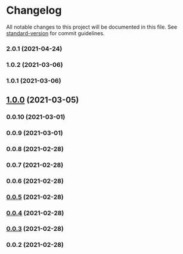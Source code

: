 # Changelog

All notable changes to this project will be documented in this file. See [standard-version](https://github.com/conventional-changelog/standard-version) for commit guidelines.

### 2.0.1 (2021-04-24)

### 1.0.2 (2021-03-06)

### 1.0.1 (2021-03-06)

## [1.0.0](https://github.com/shazi7804/cdktf-aws-secure-constructs/compare/v0.0.3...v1.0.0) (2021-03-05)

### 0.0.10 (2021-03-01)

### 0.0.9 (2021-03-01)

### 0.0.8 (2021-02-28)

### 0.0.7 (2021-02-28)

### 0.0.6 (2021-02-28)

### [0.0.5](https://github.com/shazi7804/cdktf-aws-secure-constructs/compare/v0.0.4...v0.0.5) (2021-02-28)

### [0.0.4](https://github.com/shazi7804/cdktf-aws-secure-constructs/compare/v0.0.3...v0.0.4) (2021-02-28)

### [0.0.3](https://github.com/shazi7804/cdktf-aws-secure-constructs/compare/v0.0.2...v0.0.3) (2021-02-28)

### 0.0.2 (2021-02-28)
